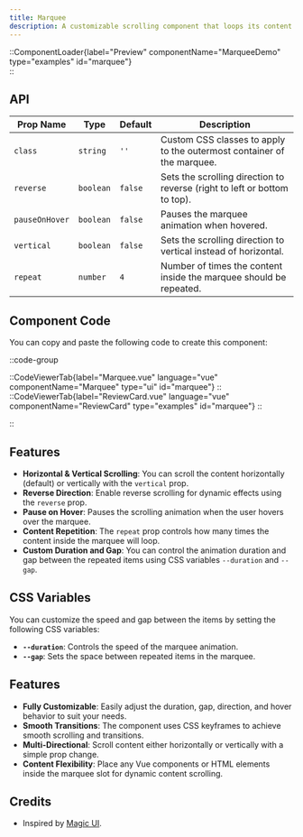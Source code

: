 ```yaml
---
title: Marquee
description: A customizable scrolling component that loops its content horizontally or vertically, with configurable direction, hover pause, and repeat options.
---
```


::ComponentLoader{label="Preview" componentName="MarqueeDemo" type="examples" id="marquee"}  
::

## API

| Prop Name      | Type      | Default | Description                                                               |
| -------------- | --------- | ------- | ------------------------------------------------------------------------- |
| `class`        | `string`  | `''`    | Custom CSS classes to apply to the outermost container of the marquee.    |
| `reverse`      | `boolean` | `false` | Sets the scrolling direction to reverse (right to left or bottom to top). |
| `pauseOnHover` | `boolean` | `false` | Pauses the marquee animation when hovered.                                |
| `vertical`     | `boolean` | `false` | Sets the scrolling direction to vertical instead of horizontal.           |
| `repeat`       | `number`  | `4`     | Number of times the content inside the marquee should be repeated.        |

## Component Code

You can copy and paste the following code to create this component:

::code-group

::CodeViewerTab{label="Marquee.vue" language="vue" componentName="Marquee" type="ui" id="marquee"}
::
::CodeViewerTab{label="ReviewCard.vue" language="vue" componentName="ReviewCard" type="examples" id="marquee"}
::

::

## Features

- **Horizontal & Vertical Scrolling**: You can scroll the content horizontally (default) or vertically with the `vertical` prop.
- **Reverse Direction**: Enable reverse scrolling for dynamic effects using the `reverse` prop.
- **Pause on Hover**: Pauses the scrolling animation when the user hovers over the marquee.
- **Content Repetition**: The `repeat` prop controls how many times the content inside the marquee will loop.
- **Custom Duration and Gap**: You can control the animation duration and gap between the repeated items using CSS variables `--duration` and `--gap`.

## CSS Variables

You can customize the speed and gap between the items by setting the following CSS variables:

- **`--duration`**: Controls the speed of the marquee animation.
- **`--gap`**: Sets the space between repeated items in the marquee.

## Features

- **Fully Customizable**: Easily adjust the duration, gap, direction, and hover behavior to suit your needs.
- **Smooth Transitions**: The component uses CSS keyframes to achieve smooth scrolling and transitions.
- **Multi-Directional**: Scroll content either horizontally or vertically with a simple prop change.
- **Content Flexibility**: Place any Vue components or HTML elements inside the marquee slot for dynamic content scrolling.

## Credits

- Inspired by [Magic UI](https://magicui.design/docs/components/marquee).
